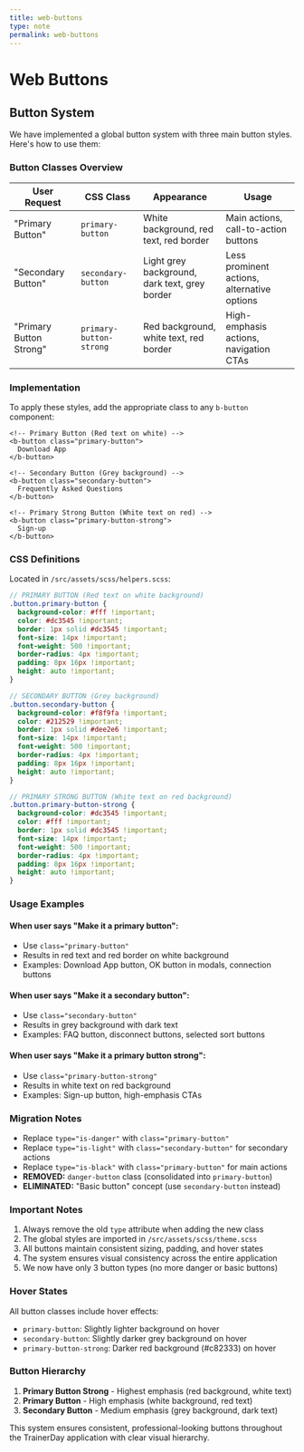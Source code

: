 ```yaml
---
title: web-buttons
type: note
permalink: web-buttons
---
```


# Web Buttons

## Button System

We have implemented a global button system with three main button styles. Here's how to use them:

### Button Classes Overview

| User Request            | CSS Class               | Appearance                                    | Usage                                       |
| ----------------------- | ----------------------- | --------------------------------------------- | ------------------------------------------- |
| "Primary Button"        | `primary-button`        | White background, red text, red border        | Main actions, call-to-action buttons        |
| "Secondary Button"      | `secondary-button`      | Light grey background, dark text, grey border | Less prominent actions, alternative options |
| "Primary Button Strong" | `primary-button-strong` | Red background, white text, red border        | High-emphasis actions, navigation CTAs      |

### Implementation

To apply these styles, add the appropriate class to any `b-button` component:

```vue
<!-- Primary Button (Red text on white) -->
<b-button class="primary-button">
  Download App
</b-button>

<!-- Secondary Button (Grey background) -->
<b-button class="secondary-button">
  Frequently Asked Questions
</b-button>

<!-- Primary Strong Button (White text on red) -->
<b-button class="primary-button-strong">
  Sign-up
</b-button>
```

### CSS Definitions

Located in `/src/assets/scss/helpers.scss`:

```scss
// PRIMARY BUTTON (Red text on white background)
.button.primary-button {
  background-color: #fff !important;
  color: #dc3545 !important;
  border: 1px solid #dc3545 !important;
  font-size: 14px !important;
  font-weight: 500 !important;
  border-radius: 4px !important;
  padding: 8px 16px !important;
  height: auto !important;
}

// SECONDARY BUTTON (Grey background)
.button.secondary-button {
  background-color: #f8f9fa !important;
  color: #212529 !important;
  border: 1px solid #dee2e6 !important;
  font-size: 14px !important;
  font-weight: 500 !important;
  border-radius: 4px !important;
  padding: 8px 16px !important;
  height: auto !important;
}

// PRIMARY STRONG BUTTON (White text on red background)
.button.primary-button-strong {
  background-color: #dc3545 !important;
  color: #fff !important;
  border: 1px solid #dc3545 !important;
  font-size: 14px !important;
  font-weight: 500 !important;
  border-radius: 4px !important;
  padding: 8px 16px !important;
  height: auto !important;
}
```

### Usage Examples

#### When user says "Make it a primary button":
- Use `class="primary-button"` 
- Results in red text and red border on white background
- Examples: Download App button, OK button in modals, connection buttons

#### When user says "Make it a secondary button":
- Use `class="secondary-button"`
- Results in grey background with dark text
- Examples: FAQ button, disconnect buttons, selected sort buttons

#### When user says "Make it a primary button strong":
- Use `class="primary-button-strong"`
- Results in white text on red background
- Examples: Sign-up button, high-emphasis CTAs

### Migration Notes

- Replace `type="is-danger"` with `class="primary-button"`
- Replace `type="is-light"` with `class="secondary-button"` for secondary actions
- Replace `type="is-black"` with `class="primary-button"` for main actions
- **REMOVED:** `danger-button` class (consolidated into `primary-button`)
- **ELIMINATED:** "Basic button" concept (use `secondary-button` instead)

### Important Notes

1. Always remove the old `type` attribute when adding the new class
2. The global styles are imported in `/src/assets/scss/theme.scss`
3. All buttons maintain consistent sizing, padding, and hover states
4. The system ensures visual consistency across the entire application
5. We now have only 3 button types (no more danger or basic buttons)

### Hover States

All button classes include hover effects:
- `primary-button`: Slightly lighter background on hover
- `secondary-button`: Slightly darker grey background on hover  
- `primary-button-strong`: Darker red background (#c82333) on hover

### Button Hierarchy

1. **Primary Button Strong** - Highest emphasis (red background, white text)
2. **Primary Button** - High emphasis (white background, red text)
3. **Secondary Button** - Medium emphasis (grey background, dark text)

This system ensures consistent, professional-looking buttons throughout the TrainerDay application with clear visual hierarchy.